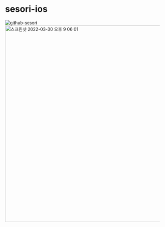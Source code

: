 # sesori-ios
![github-sesori](https://user-images.githubusercontent.com/73519615/161029569-6de3b79c-475b-4f7a-b274-92ea3d66d152.gif)  
<img width="639" alt="스크린샷 2022-03-30 오후 9 06 01" src="https://user-images.githubusercontent.com/73519615/160830674-2b22231f-83ab-4fe0-953e-e81accf747bf.png">
